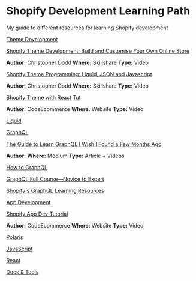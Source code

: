 # Shopify Development Learning Path
My guide to different resources for learning Shopify development

<ins> Theme Development </ins>

[Shopify Theme Development: Build and Customise Your Own Online Store](https://www.skillshare.com/classes/Shopify-Theme-Development-Build-and-Customise-Your-Own-Online-Store/1756809856/projects?via=custom-list)

**Author:** Christopher Dodd **Where:** Skillshare **Type:** Video

[Shopify Theme Programming: Liquid, JSON and Javascript](https://www.skillshare.com/classes/Shopify-Theme-Programming-Liquid-JSON-and-Javascript/60394778?via=custom-list)

**Author:** Christopher Dodd **Where:** Skillshare **Type:** Video

[Shopify Theme with React Tut](https://codeecommerce.com/products/shopify-theme-with-react-tutorial)

**Author:** CodeEcommerce **Where:** Website **Type:** Video

<ins> Liquid </ins>

<ins> GraphQL </ins>

[The Guide to Learn GraphQL I Wish I Found a Few Months Ago](https://medium.com/@kalin.chernev/the-guide-to-learn-graphql-i-wish-i-found-few-months-go-97f9d9ca6f12)

**Author:**  **Where:** Medium **Type:** Article + Videos

[How to GraphQL](https://www.howtographql.com/)

[GraphQL Full Course—Novice to Expert](https://www.youtube.com/watch?v=ed8SzALpx1Q)

[Shopify's GraphQL Learning Resources](https://shopify.dev/concepts/graphql/learning-resources)

<ins> App Development </ins>

[Shopify App Dev Tutorial](https://codeecommerce.com/products/shopify-app-dev-tutorial)

**Author:** CodeEcommerce **Where:** Website **Type:** Video

<ins> Polaris </ins>

<ins> JavaScript </ins>

<ins> React </ins>

<ins> Docs & Tools </ins>
